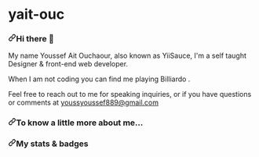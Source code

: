 # yait-ouc

<article class="markdown-body entry-content container-lg f5" itemprop="text">
<h3 dir="auto"><a id="user-content-hi-there-" class="anchor" aria-hidden="true" href="#hi-there-"><svg class="octicon octicon-link" viewBox="0 0 16 16" version="1.1" width="16" height="16" aria-hidden="true"><path fill-rule="evenodd" d="M7.775 3.275a.75.75 0 001.06 1.06l1.25-1.25a2 2 0 112.83 2.83l-2.5 2.5a2 2 0 01-2.83 0 .75.75 0 00-1.06 1.06 3.5 3.5 0 004.95 0l2.5-2.5a3.5 3.5 0 00-4.95-4.95l-1.25 1.25zm-4.69 9.64a2 2 0 010-2.83l2.5-2.5a2 2 0 012.83 0 .75.75 0 001.06-1.06 3.5 3.5 0 00-4.95 0l-2.5 2.5a3.5 3.5 0 004.95 4.95l1.25-1.25a.75.75 0 00-1.06-1.06l-1.25 1.25a2 2 0 01-2.83 0z"></path></svg></a>Hi there <g-emoji class="g-emoji" alias="wave" fallback-src="https://github.githubassets.com/images/icons/emoji/unicode/1f44b.png">👋</g-emoji></h3>
<p dir="auto">My name Youssef Ait Ouchaour, also known as YiiSauce, I'm a self taught Designer &amp; front-end web developer.</p>
<p dir="auto">When I am not coding you can find me playing Billiardo .</p>
<p dir="auto">Feel free to reach out to me for speaking inquiries, or if you have questions or comments at <a href="mailto:elhd.me@gmail.com">youssyoussef889@gmail.com</a></p>
<h3 dir="auto"><a id="user-content-to-know-a-little-more-about-me" class="anchor" aria-hidden="true" href="#to-know-a-little-more-about-me"><svg class="octicon octicon-link" viewBox="0 0 16 16" version="1.1" width="16" height="16" aria-hidden="true"><path fill-rule="evenodd" d="M7.775 3.275a.75.75 0 001.06 1.06l1.25-1.25a2 2 0 112.83 2.83l-2.5 2.5a2 2 0 01-2.83 0 .75.75 0 00-1.06 1.06 3.5 3.5 0 004.95 0l2.5-2.5a3.5 3.5 0 00-4.95-4.95l-1.25 1.25zm-4.69 9.64a2 2 0 010-2.83l2.5-2.5a2 2 0 012.83 0 .75.75 0 001.06-1.06 3.5 3.5 0 00-4.95 0l-2.5 2.5a3.5 3.5 0 004.95 4.95l1.25-1.25a.75.75 0 00-1.06-1.06l-1.25 1.25a2 2 0 01-2.83 0z"></path></svg></a>To know a little more about me...</h3>
<!-- <ul dir="auto">
<li><g-emoji class="g-emoji" alias="zap" fallback-src="https://github.githubassets.com/images/icons/emoji/unicode/26a1.png">⚡</g-emoji> Personal Site <a href="https://awixor.netlify.app/" rel="nofollow">Awixor</a></li>
<li><g-emoji class="g-emoji" alias="bird" fallback-src="https://github.githubassets.com/images/icons/emoji/unicode/1f426.png">🐦</g-emoji> Twitter: <a href="https://twitter.com/HAoussare" rel="nofollow">@HAoussare</a></li>
<li><g-emoji class="g-emoji" alias="busts_in_silhouette" fallback-src="https://github.githubassets.com/images/icons/emoji/unicode/1f465.png">👥</g-emoji> LinkedIn <a href="https://www.linkedin.com/in/awixor/" rel="nofollow">/Awixor</a></li>
</ul> -->
<h3 dir="auto"><a id="user-content-my-stats--badges" class="anchor" aria-hidden="true" href="#my-stats--badges"><svg class="octicon octicon-link" viewBox="0 0 16 16" version="1.1" width="16" height="16" aria-hidden="true"><path fill-rule="evenodd" d="M7.775 3.275a.75.75 0 001.06 1.06l1.25-1.25a2 2 0 112.83 2.83l-2.5 2.5a2 2 0 01-2.83 0 .75.75 0 00-1.06 1.06 3.5 3.5 0 004.95 0l2.5-2.5a3.5 3.5 0 00-4.95-4.95l-1.25 1.25zm-4.69 9.64a2 2 0 010-2.83l2.5-2.5a2 2 0 012.83 0 .75.75 0 001.06-1.06 3.5 3.5 0 00-4.95 0l-2.5 2.5a3.5 3.5 0 004.95 4.95l1.25-1.25a.75.75 0 00-1.06-1.06l-1.25 1.25a2 2 0 01-2.83 0z"></path></svg></a>My stats &amp; badges</h3>
<!-- <p dir="auto"><a target="_blank" rel="noopener noreferrer" href="https://camo.githubusercontent.com/04c0ebc936c6930f0824e18537b029ad39c1b5dcf44b14dfaf96d9f52f0749d4/68747470733a2f2f6769746875622d726561646d652d73746174732e76657263656c2e6170702f6170693f757365726e616d653d617769786f722673686f775f69636f6e733d74727565"><img src="https://camo.githubusercontent.com/04c0ebc936c6930f0824e18537b029ad39c1b5dcf44b14dfaf96d9f52f0749d4/68747470733a2f2f6769746875622d726561646d652d73746174732e76657263656c2e6170702f6170693f757365726e616d653d617769786f722673686f775f69636f6e733d74727565" alt="Github stats" data-canonical-src="https://github-readme-stats.vercel.app/api?username=awixor&amp;show_icons=true" style="max-width: 100%;"></a></p> -->
</article>
